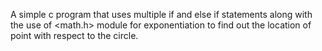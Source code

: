 A simple c program that uses multiple if and else if statements along with the use of <math.h> module for exponentiation to find out the location of point with respect to the circle.
